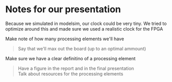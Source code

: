# Notes for our presentation

Because we simulated in modelsim, our clock could be very tiny. We tried to optimize around this and made sure we used a realistic clock for the FPGA

Make note of how many processing elements we'll have
> Say that we'll max out the board (up to an optimal ammount)  

Make sure we have a clear definitino of a processing element
> Have a figure in the report and in the final presentation  
> Talk about resources for the processing elements